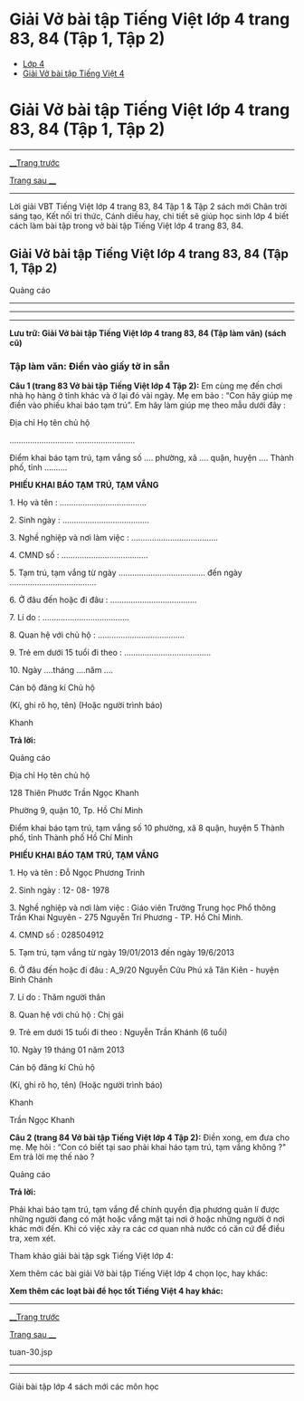 # Giải Vở bài tập Tiếng Việt lớp 4 trang 83, 84 (Tập 1, Tập 2)

  * [Lớp 4](https://vietjack.com/series/lop-4.jsp)
  * [Giải Vở bài tập Tiếng Việt 4](https://vietjack.com/giai-vo-bai-tap-tieng-viet-4/index.jsp)



# Giải Vở bài tập Tiếng Việt lớp 4 trang 83, 84 (Tập 1, Tập 2)

* * *

[__Trang trước](https://vietjack.com/giai-vo-bai-tap-tieng-viet-4/tuan-30.jsp)

[Trang sau __](https://vietjack.com/giai-vo-bai-tap-tieng-viet-4/tuan-30.jsp)

* * *

Lời giải VBT Tiếng Việt lớp 4 trang 83, 84 Tập 1 & Tập 2 sách mới Chân trời sáng tạo, Kết nối tri thức, Cánh diều hay, chi tiết sẽ giúp học sinh lớp 4 biết cách làm bài tập trong vở bài tập Tiếng Việt lớp 4 trang 83, 84.

## Giải Vở bài tập Tiếng Việt lớp 4 trang 83, 84 (Tập 1, Tập 2)

Quảng cáo

* * *

* * *

* * *

**Lưu trữ: Giải Vở bài tập Tiếng Việt lớp 4 trang 83, 84 (Tập làm văn) (sách cũ)**

### **Tập làm văn: Điền vào giấy tờ in sẵn**

**Câu 1 (trang 83 Vở bài tập Tiếng Việt lớp 4 Tập 2):** Em cùng mẹ đến chơi nhà họ hàng ở tỉnh khác và ở lại đó vài ngày. Mẹ em bảo : “Con hãy giúp mẹ điền vào phiếu khai báo tạm trú”. Em hãy làm giúp mẹ theo mẫu dưới đây :

Địa chỉ Họ tên chủ hộ

............................ .......................... 

Điểm khai báo tạm trú, tạm vắng số .... phường, xã .... quận, huyện .... Thành phố, tỉnh ..........

**PHIẾU KHAI BÁO TẠM TRÚ, TẠM VẮNG**

1\. Họ và tên : ......................................

2\. Sinh ngày : ......................................

3\. Nghề nghiệp và nơi làm việc : ......................................

4\. CMND số : ......................................

5\. Tạm trú, tạm vắng từ ngày ...................................... đến ngày ......................................

6\. Ở đâu đến hoặc đi đâu : ......................................

7\. Lí do : ......................................

8\. Quan hệ với chủ hộ : ......................................

9\. Trẻ em dưới 15 tuổi đi theo : ......................................

10\. Ngày ....tháng ....năm ....

Cán bộ đăng kí Chủ hộ

(Kí, ghi rõ họ, tên) (Hoặc người trình báo) 

Khanh 

**Trả lời:**

Quảng cáo

Địa chỉ Họ tên chủ hộ

128 Thiên Phước Trần Ngọc Khanh

Phường 9, quận 10, Tp. Hồ Chí Minh 

Điểm khai báo tạm trú, tạm vắng số 10 phường, xã 8 quận, huyện 5 Thành phố, tỉnh Thành phố Hồ Chí Minh

**PHIẾU KHAI BÁO TẠM TRÚ, TẠM VẮNG**

1\. Họ và tên : Đỗ Ngọc Phương Trinh

2\. Sinh ngày : 12- 08- 1978

3\. Nghề nghiệp và nơi làm việc : Giáo viên Trường Trung học Phổ thông Trần Khai Nguyên - 275 Nguyễn Trí Phương - TP. Hồ Chỉ Minh.

4\. CMND số : 028504912

5\. Tạm trú, tạm vắng từ ngày 19/01/2013 đến ngày 19/6/2013

6\. Ở đâu đến hoặc đi đâu : A_9/20 Nguyễn Cửu Phú xã Tân Kiên - huyện Bình Chánh

7\. Lí do : Thăm người thân

8\. Quan hệ với chủ hộ : Chị gái

9\. Trẻ em dưới 15 tuổi đi theo : Nguyễn Trần Khánh (6 tuổi)

10\. Ngày 19 tháng 01 năm 2013

Cán bộ đăng kí Chủ hộ

(Kí, ghi rõ họ, tên) (Hoặc người trình báo)

Khanh

Trần Ngọc Khanh

**Câu 2 (trang 84 Vở bài tập Tiếng Việt lớp 4 Tập 2):** Điền xong, em đưa cho mẹ. Mẹ hỏi : “Con có biết tại sao phải khai háo tạm trú, tạm vắng không ?" Em trả lời mẹ thế nào ?

Quảng cáo

**Trả lời:**

Phải khai báo tạm trú, tạm vắng để chính quyền địa phương quản lí được những người đang có mặt hoặc vắng mặt tại nơi ở hoặc những người ở nơi khác mới đến. Khi có việc xảy ra các cơ quan nhà nước có căn cứ để điều tra, xem xét.

Tham khảo giải bài tập sgk Tiếng Việt lớp 4:

Xem thêm các bài giải Vở bài tập Tiếng Việt lớp 4 chọn lọc, hay khác:

**Xem thêm các loạt bài để học tốt Tiếng Việt 4 hay khác:**

* * *

[__Trang trước](https://vietjack.com/giai-vo-bai-tap-tieng-viet-4/tuan-30.jsp)

[Trang sau __](https://vietjack.com/giai-vo-bai-tap-tieng-viet-4/tuan-30.jsp)

tuan-30.jsp

* * *

* * *

Giải bài tập lớp 4 sách mới các môn học
